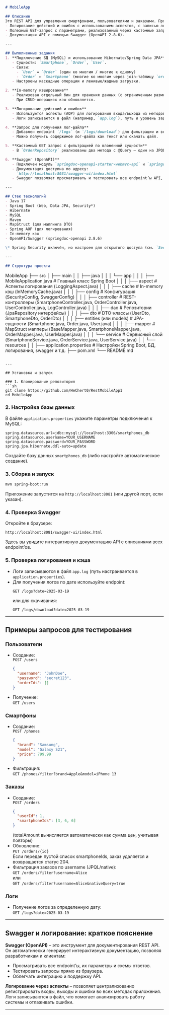 ```markdown
# MobileApp

## Описание
Это REST API для управления смартфонами, пользователями и заказами. Проект реализован на Spring Boot, использует базу данных MySQL через Spring Data JPA (Hibernate) и реализует in-memory кэширование. Также добавлены:
- Логирование действий и ошибок с использованием аспектов, с записью логов в файл.
- Полезный GET-запрос с параметрами, реализованный через кастомные запросы (@Query) в JPQL и native SQL для фильтрации данных по вложенной сущности.
- Документация API с помощью Swagger (OpenAPI 2.8.6).

---

## Выполненные задания
1. **Подключение БД (MySQL) и использование Hibernate/Spring Data JPA**  
   - Сущности: `Smartphone`, `Order`, `User`.  
   - Связи:  
     - `User` ↔ `Order` (один ко многим / многие к одному)  
     - `Order` ↔ `Smartphone` (многие ко многим через join‑таблицу `order_smartphone`)  
   - Настроены каскадные операции и ленивые/жадные загрузки.

2. **In-memory кэширование**  
   - Реализован отдельный бин для хранения данных (с ограниченным размером и политикой удаления наименее часто используемых элементов).  
   - При CRUD‑операциях кэш обновляется.

3. **Логирование действий и ошибок**  
   - Используются аспекты (AOP) для логирования входа/выхода из методов контроллеров, сервисов и репозиториев.  
   - Логи записываются в файл (например, `app.log`), путь и уровень задаются в `application.properties`.

4. **Запрос для получения лог-файла**  
   - Добавлен endpoint `/logs` (и `/logs/download`) для фильтрации и возврата логов за указанную дату.  
   - Можно получить содержимое лог-файла как текст или скачать файл.

5. **Кастомный GET запрос с фильтрацией по вложенной сущности**  
   - В `OrderRepository` реализованы два метода с @Query – один на JPQL и один с native SQL – для фильтрации заказов по `User.username`.

6. **Swagger (OpenAPI)**
   - Подключен модуль `springdoc-openapi-starter-webmvc-api` и `springdoc-openapi-starter-webmvc-ui` версии **2.8.6**.
   - Документация доступна по адресу:  
     `http://localhost:8081/swagger-ui/index.html`
   - Swagger позволяет просматривать и тестировать все endpoint’ы API, видеть их параметры и схемы ответов.

---

## Стек технологий
- Java 17
- Spring Boot (Web, Data JPA, Security*)
- Hibernate
- MySQL
- Maven
- MapStruct (для маппинга DTO)
- Spring AOP (для логирования)
- In-memory кэш
- OpenAPI/Swagger (springdoc-openapi 2.8.6)

\* Spring Security включён, но настроен для открытого доступа (см. `SecurityConfig`).

---

## Структура проекта

```
MobileApp
├── src
│   ├── main
│   │   ├── java
│   │   │   └── app
│   │   │       ├── MobileApplication.java          # Главный класс Spring Boot
│   │   │       ├── aspect                          # Аспекты логирования (LoggingAspect.java)
│   │   │       ├── cache                           # In-memory кэш (InMemoryCache.java)
│   │   │       ├── config                          # Конфигурация (SecurityConfig, SwaggerConfig)
│   │   │       ├── controller                      # REST-контроллеры (SmartphoneController.java, OrderController.java, UserController.java, LogController.java)
│   │   │       ├── dao                             # Репозитории (JpaRepository интерфейсы)
│   │   │       ├── dto                             # DTO-классы (UserDto, SmartphoneDto, OrderDto)
│   │   │       ├── entities (или models)           # JPA-сущности (Smartphone.java, Order.java, User.java)
│   │   │       ├── mapper                          # MapStruct мапперы (BaseMapper.java, SmartphoneMapper.java, OrderMapper.java, UserMapper.java)
│   │   │       └── service                         # Сервисный слой (SmartphoneService.java, OrderService.java, UserService.java)
│   │   └── resources
│   │       ├── application.properties              # Настройки Spring Boot, БД, логирования, swagger и т.д.
├── pom.xml
└── README.md
```

---

## Установка и запуск

### 1. Клонирование репозитория
```sh
git clone https://github.com/HeChert0/RestMobileApp1
cd MobileApp
```

### 2. Настройка базы данных
В файле `application.properties` укажите параметры подключения к MySQL:
```properties
spring.datasource.url=jdbc:mysql://localhost:3306/smartphones_db
spring.datasource.username=YOUR_USERNAME
spring.datasource.password=YOUR_PASSWORD
spring.jpa.hibernate.ddl-auto=update
```
Создайте базу данных `smartphones_db` (либо настройте автоматическое создание).

### 3. Сборка и запуск
```sh
mvn spring-boot:run
```
Приложение запустится на `http://localhost:8081` (или другой порт, если указан).

### 4. Проверка Swagger
Откройте в браузере:  
```
http://localhost:8081/swagger-ui/index.html
```
Здесь вы увидите интерактивную документацию API с описаниями всех endpoint’ов.

### 5. Проверка логирования и кэша
- Логи записываются в файл `app.log` (путь настраивается в `application.properties`).
- Для получения логов по дате используйте endpoint:  
  ```
  GET /logs?date=2025-03-19
  ```
  или для скачивания:  
  ```
  GET /logs/download?date=2025-03-19
  ```

---

## Примеры запросов для тестирования

### **Пользователи**
- Создание:  
  `POST /users`  
  ```json
  {
    "username": "JohnDoe",
    "password": "secret123",
    "orderIds": []
  }
  ```
- Получение:  
  `GET /users`

### **Смартфоны**
- Создание:  
  `POST /phones`  
  ```json
  {
    "brand": "Samsung",
    "model": "Galaxy S21",
    "price": 799.99
  }
  ```
- Фильтрация:  
  `GET /phones/filter?brand=Apple&model=iPhone 13`

### **Заказы**
- Создание:  
  `POST /orders`  
  ```json
  {
    "userId": 1,
    "smartphoneIds": [3, 6, 6]
  }
  ```
  (totalAmount вычисляется автоматически как сумма цен, учитывая повторы)
- Обновление:  
  `PUT /orders/{id}`  
  Если передан пустой список smartphoneIds, заказ удаляется и возвращается статус 204.
- Фильтрация заказов по username (JPQL/native):  
  `GET /orders/filter?username=Alice`  
  или  
  `GET /orders/filter?username=Alice&nativeQuery=true`

### **Логи**
- Получение логов за определенную дату:  
  `GET /logs?date=2025-03-19`

---

## Swagger и логирование: краткое пояснение

**Swagger (OpenAPI)** – это инструмент для документирования REST API. Он автоматически генерирует интерактивную документацию, позволяя разработчикам и клиентам:
- Просматривать все endpoint’ы, их параметры и схемы ответов.
- Тестировать запросы прямо из браузера.
- Облегчать интеграцию и поддержку API.

**Логирование через аспекты** – позволяет централизованно регистрировать входы, выходы и ошибки во всех методах приложения. Логи записываются в файл, что помогает анализировать работу системы и отлаживать ошибки.

---
